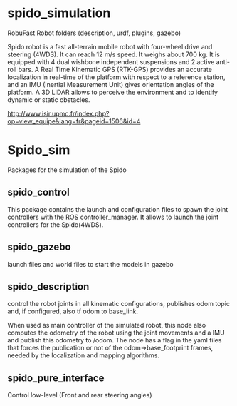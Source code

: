 # spido_simulation
RobuFast Robot folders (description, urdf, plugins, gazebo)

Spido robot is a fast all-terrain mobile robot with four-wheel drive and steering (4WDS). It can reach 12 m/s speed. 
It weighs about 700 kg. It is equipped with 4 dual wishbone independent suspensions and 2 active anti-roll bars. 
A Real Time Kinematic GPS (RTK-GPS) provides an accurate localization in real-time of the platform with respect 
to a reference station, and an IMU (Inertial Measurement Unit) gives orientation angles of the platform. 
A 3D LIDAR allows to perceive the environment and to identify dynamic or static obstacles.

http://www.isir.upmc.fr/index.php?op=view_equipe&lang=fr&pageid=1506&id=4

Spido_sim
=============

Packages for the simulation of the Spido

<h2>spido_control</h2>

<p>This package contains the launch and configuration files to spawn the joint controllers with the ROS controller_manager. 
It allows to launch the joint controllers for the Spido(4WDS).



<h2>spido_gazebo</h2>

launch files and world files to start the models in gazebo

<h2>spido_description</h2>

<p>control the robot joints in all kinematic configurations, publishes odom topic and, if configured, 
also tf odom to base_link. 

When used as main controller of the simulated robot, this node also computes the odometry of the robot using the joint movements and a IMU and publish this odometry to /odom. The node has a flag in the yaml files that forces the publication or not of the odom->base_footprint frames, needed by the localization and mapping algorithms.
</p>

<h2>spido_pure_interface</h2>
<p> Control low-level (Front and rear steering angles)<p>
